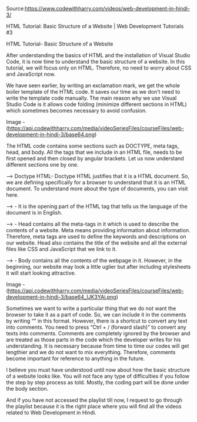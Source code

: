 Source:https://www.codewithharry.com/videos/web-development-in-hindi-3/

HTML Tutorial: Basic Structure of a Website | Web Development Tutorials #3

HTML Tutorial- Basic Structure of a Website

After understanding the basics of HTML and the installation of Visual Studio Code, it is now time to understand the basic structure of a website. In this tutorial, we will focus only on HTML. Therefore, no need to worry about CSS and JavaScript now.

We have seen earlier, by writing an exclamation mark, we get the whole boiler template of the HTML code. It saves our time as we don't need to write the template code manually. The main reason why we use Visual Studio Code is it allows code folding (minimize different sections in HTML) which sometimes becomes necessary to avoid confusion.

Image - (https://api.codewithharry.com/media/videoSeriesFiles/courseFiles/web-development-in-hindi-3/base64.png)

The HTML code contains some sections such as DOCTYPE, meta tags, head, and body. All the tags that we include in an HTML file, needs to be first opened and then closed by angular brackets. Let us now understand different sections one by one.

--> Doctype HTML- Doctype HTML justifies that it is a HTML document. So, we are defining specifically for a browser to understand that it is an HTML document. To understand more about the type of documents, you can visit here.

--><html lang= “en”> - It is the opening part of the HTML tag that tells us the language of the document is in English.

--><head> - Head contains all the meta-tags in it which is used to describe the contents of a website. Meta means providing information about information. Therefore, meta tags are used to define the keywords and descriptions on our website. Head also contains the title of the website and all the external files like CSS and JavaScript that we link to it.

--><body> - Body contains all the contents of the webpage in it. However, in the beginning, our website may look a little uglier but after including stylesheets it will start looking attractive. 

Image - (https://api.codewithharry.com/media/videoSeriesFiles/courseFiles/web-development-in-hindi-3/base64_IJK3YAi.png)

Sometimes we want to write a particular thing that we do not want the browser to take it as a part of code. So, we can include it in the comments by writing “<!-- Your text -->” in this format. However, there is a shortcut to convert any text into comments. You need to press “Ctrl + / (forward slash)” to convert any texts into comments. Comments are completely ignored by the browser and are treated as those parts in the code which the developer writes for his understanding. It is necessary because from time to time our codes will get lengthier and we do not want to mix everything. Therefore, comments become important for reference to anything in the future. 

I believe you must have understood until now about how the basic structure of a website looks like. You will not face any type of difficulties if you follow the step by step process as told. Mostly, the coding part will be done under the body section. 

And if you have not accessed the playlist till now, I request to go through the playlist because it is the right place where you will find all the videos related to Web Development in Hindi.